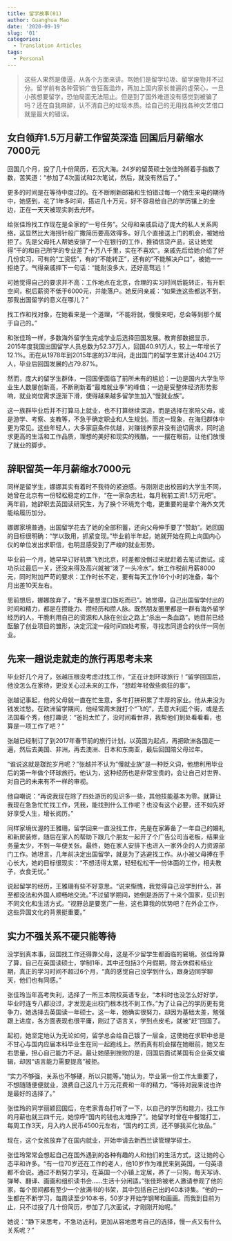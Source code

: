 ```yaml
---
title: 留学故事(01)
author: Guanghua Mao
date: '2020-09-19'
slug: '01'
categories:
  - Translation Articles
tags:
  - Personal
---
```


>这些人果然是傻逼，从各个方面来讲。骂她们是留学垃圾、留学废物并不过分。留学前有各种营销广告狂轰滥炸，再加上国内家长普遍的虚荣心，一旦小孩想要留学，恐怕局面无法阻止。但是到了国外难道没有感觉到被骗了吗？还在自我麻醉，认不清自己的垃圾本质。给自己的无用找各种文艺借口就是最大的错误。

## 女白领弃1.5万月薪工作留英深造 回国后月薪缩水7000元

回国几个月，投了几十份简历，石沉大海。24岁的留英硕士张佳玲掰着手指数了数，苦笑道：“参加了4次面试和2次笔试，然后，就没有然后了。”

更多的时间是在等待中度过的。在不断刷新邮箱和生怕错过每一个陌生来电的期待中，她感到，花了1年多时间，搭进几十万元，好不容易给自己的学历镶上的金边，正在一天天被现实剥去光环。

给张佳玲找工作现在是全家的“一号任务”。父母和亲戚启动了庞大的私人关系网络，这显然比大海捞针般广撒简历要高效得多。好几个直接送上门的机会，被她给拒了。先是父母托人帮她安排了一个在银行的工作，推销信贷产品，这让她觉得“干的和自己所学的专业差了十万八千里，实在不喜欢”。亲戚先后给她介绍了好几份实习，可有的“工资低”，有的“不能转正”，还有的“不能解决户口”，被她一一拒绝了。气得亲戚摔下一句话：“能耐没多大，还好高骛远！”

可她觉得自己的要求并不高：工作地点在北京，合理的实习时间后能转正，有升职空间，税后薪资不低于6000元，并能落户。她反问亲戚：“如果连这些都达不到，那我出国留学的意义在哪儿？”

找工作和找对象，在她看来是一个道理，“不能将就，慢慢来吧，总会等到那个属于自己的。”

和张佳玲一样，多数海外留学生完成学业后选择回国发展。教育部数据显示，2015年度我国出国留学人员总数为52.37万人，回国40.91万人，较上一年增长了12.1%。而在从1978年到2015年底的37年间，走出国门的留学生累计达404.21万人，毕业后回国发展的占79.87%。

然而，庞大的留学生群体，一回国便面临了前所未有的尴尬：一边是国内大学生毕业生人数屡创新高，不断刷新着“最难就业季”的峰值；一边是受整体经济形势影响，就业岗位需求逐渐下滑，使得越来越多留学生加入“慢就业族”。

这一族群毕业后并不打算马上就业，也不打算继续深造，而是选择在家陪父母，或是游学、考察、支教等，不急于确定职业和人生规划。而这一现象，在海归群体中更为常见。这些年轻人，大多家庭条件优越，对赚钱养家并没有迫切需求，同时追求更高的生活和工作品质，理想的美好和现实的残酷，一一摆在眼前，让他们放慢了就业的脚步。

## 辞职留英一年月薪缩水7000元

同样是留学生，娜娜其实有着时不我待的紧迫感。与刚刚走出校园的大学生不同，她曾在北京有一份轻松稳定的工作，“在一家杂志社，每月税前工资1.5万元吧”。两年前，她辞职去英国读研究生，为了换个环境充个电，更重要的是拿个海外文凭能给履历加分。

娜娜家境普通，出国留学花去了她的全部积蓄，还向父母伸手要了“赞助”。她回国的目标很明确：“学以致用，抓紧变现。”毕业前半年起，她就开始在网上向国内心仪的单位发出求职信，也明显感受到了严峻的就业形势。

毕业前一个月，她早早订好机票飞到北京，时差都没倒过来就赶着去笔试面试。成功杀过最后一关，还没来得及高兴就被“泼了一头冷水”。新工作税前月薪8000元，同时附加严苛的要求：工作时长不定，要有每天工作16个小时的准备，每个月出差10天左右。

思前想后，娜娜放弃了，“我不是想混口饭吃而已”。她觉得，自己出国留学付出的时间和精力，都是在攒能力、攒经历和攒人脉。既然朋友圈里都是一群有海外留学经历的人，干脆利用自己的资源和人脉在创业之路上“杀出一条血路”。她目前已经酝酿了创业项目的雏形，决定沉淀一段时间四处考察，寻找志同道合的伙伴一同创业。

## 先来一趟说走就走的旅行再思考未来

毕业好几个月了，张越压根没考虑过找工作，“正在计划环球旅行！”留学回国后，他没怎么在家待，更没关心过未来的工作，“想趁年轻做些疯狂的事”。

张越记事起，他的父母就一直在忙生意，多年打拼积累了丰厚的家业。他从来没为钱发过愁。在欧洲留学期间，他经常周末就打个“飞的”，去意大利逛个街，或是去法国看个秀，他打趣说：“爸妈太忙了，没时间看世界，我帮他们到处看看看，也算是一项工作了吧？”

张越已经制订了到2017年春节前的旅行计划，以英国为起点，再把欧洲各国走一遍，然后去美国、非洲，再去澳洲、日本和东南亚，最后回国陪父母过年。

“谁说这就是蹉跎岁月呢？”张越并不认为“慢就业族”是一种贬义词，他想利用毕业后的第一年做个环球旅行。他认为，这种经历也是非常宝贵的，会让自己对世界、对自己的未来有不一样的审视。

他自嘲说：“再说我现在除了四处游历的见识多一些，其他技能基本为零。就算让我现在急急忙忙找工作，凭我，能找到什么工作呢？也没有这个必要，还不如先好好享受人生，增长阅历。”

同样家境优渥的王雅珊，留学回来一直没找工作，先是在家筹备了一年自己的婚礼和新房装修，随后在家人的帮助下跟几个朋友一起开了个广告公司当老板，结果业务量太少，不到一年便关张。最终，她在家人安排下也进入一家外企的人力资源部门工作。她坦言，几年前决定出国留学，就是为了逃避找工作。从小被父母捧在手心长大，她的目标很现实：“不想活得太累，轻轻松松干一份体面的工作，相夫教子，衣食无忧。”

说起留学的经历，王雅珊有些不好意思。“说来惭愧，我觉得自己没学到什么，甚至都没法和外国人顺畅地交流。”不过留学期间，她倒是游历了十来个国家，见识到不同文化和生活方式。“视野总是要宽广一些，这也算我的优势吧？在外企工作，这些异国文化的背景挺重要。”

## 实力不强关系不硬只能等待

没学到真本事，回国找工作还得靠父母，这是不少留学生都面临的窘境。张佳玲算了算，自己在英国读硕士，学制1年，其中还包括3个月假期，除去休假和结业期，真正的学习时间不超过6个月，“真的感觉自己没学到什么，跟身边同学聊天，他们也有同感。”

张佳玲当年高考失利，选择了一所三本院校英语专业，“本科时也没怎么好好学，毕业时连专八都没过，才发现走出校门根本找不到工作。”为了让自己的学历更有竞争力，她选择去英国读一年硕士。这一年，她确实很努力，却因为基础太差，勉强跟上进度，各方面表现也很平庸，刚过了语言关，学到点皮毛，就被“赶”回国了。

起初，她坚定地认为无论如何，留学总会给自己镀了一层金，这使她在求职中总是不甘心与国内应届本科毕业生在同一起跑线上。然而真有机会摆在她眼前，她又左右思量，担心自己能力不足。最让她感到挫败的是，回国后面试某国有企业英文编辑，却因“语言能力需要提高”被拒。

“实力不够强，关系也不够硬，所以只能等。”她认为，毕业第一份工作太重要了，不想随随便便就业，浪费自己这几十万元花费和一年的精力，“等待对我来说也许是最好的选择了。”

张佳玲的同学丽颖回国后，在老家青岛打听了一下，以自己的学历和能力，找工作的月薪也就三四千元，她惊呼“国内的钱也太难挣了”。她留学时曾在中餐馆打工，每周工作3天，月入约人民币4500元左右，“国内的工资，还不够我买化妆品。”

现在，这个女孩放弃了在国内就业，开始申请去新西兰读管理学硕士。

张佳玲常常会想起自己在国外遇到的各种有趣的人和他们的生活方式，这让她的心态平和许多。“有一位70岁还在工作的老人，他10岁作为难民来到英国，一句英语都不会说。通过不断努力学习，在英国一个小镇上定居，养了一只狗，每天写诗、弹琴、翻译、画画和组织读书会……生活十分闲适。”张佳玲被老人邀请参观了他的家，每个房间都有至少一个放满书的书架，其中包括自己出的40本诗集。“他的一生都在不断学习，每周读至少10本书，50岁才开始学钢琴和画画。而我到目前为止，只不过投了几十份简历，参加了几次面试，才刚刚开始呢。”

她说：“静下来思考，不急功近利，更加从容地思考自己的选择，慢一点又有什么关系呢？”